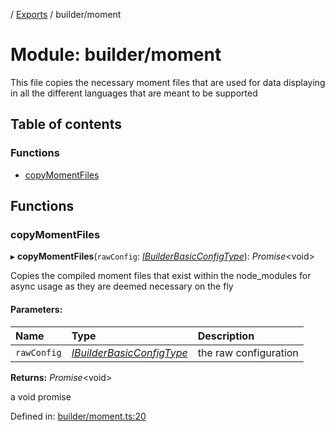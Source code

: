 [](../README.md) / [Exports](../modules.md) / builder/moment

# Module: builder/moment

This file copies the necessary moment files that are used for data displaying
in all the different languages that are meant to be supported

## Table of contents

### Functions

- [copyMomentFiles](builder_moment.md#copymomentfiles)

## Functions

### copyMomentFiles

▸ **copyMomentFiles**(`rawConfig`: [*IBuilderBasicConfigType*](../interfaces/builder_config.ibuilderbasicconfigtype.md)): *Promise*<void\>

Copies the compiled moment files that exist within the node_modules
for async usage as they are deemed necessary on the fly

#### Parameters:

Name | Type | Description |
:------ | :------ | :------ |
`rawConfig` | [*IBuilderBasicConfigType*](../interfaces/builder_config.ibuilderbasicconfigtype.md) | the raw configuration   |

**Returns:** *Promise*<void\>

a void promise

Defined in: [builder/moment.ts:20](https://github.com/onzag/itemize/blob/28218320/builder/moment.ts#L20)
